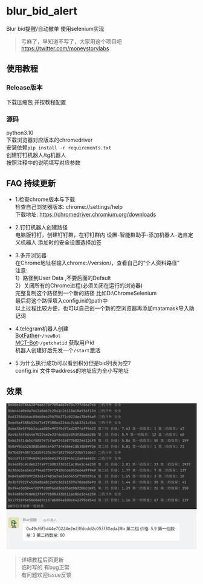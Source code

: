 # blur_bid_alert
Blur bid提醒/自动撤单 使用selenium实现

> 亏麻了，早知道不写了，大家用这个项目吧 https://twitter.com/moneystorylabs
## 使用教程  

### Release版本  
下载压缩包 并按教程配置  

### 源码  
python3.10  
下载浏览器对应版本的chromedriver  
安装依赖`pip install -r requirements.txt`  
创建钉钉机器人/tg机器人  
按照注释中的说明填写对应参数  

## FAQ 持续更新  

* 1.检查chrome版本与下载  
检查自己浏览器版本: chrome://settings/help  
下载地址: https://chromedriver.chromium.org/downloads  

* 2.钉钉机器人创建路径  
电脑版钉钉，创建钉钉群，在钉钉群内 设置-智能群助手-添加机器人-选自定义机器人 添加时的安全设置选择加签  

* 3.多开浏览器  
在Chrome地址栏输入chrome://version/，查看自己的“个人资料路径”  
注意:  
1）路径到User  Data ,不要后面的Default    
2）关闭所有的Chrome进程(必须关闭在运行的浏览器)   
完整复制这个路径到一个新的路径 比如D:\ChromeSelenium  
最后将这个路径填入config.ini的path中  
以上过程比较方便，也可以自己创一个新的空浏览器再添加matamask导入助记词 

* 4.telegram机器人创建  
[BotFather](https://t.me/BotFather)-`/newBot`  
[MCT-Bot](https://t.me/MCT_CLUB_BOT)-`/getchatid` 获取用户id  
机器人创建好后先发一个`/start`激活  

* 5.为什么执行成功可以看到积分但是bid列表为空?  
config.ini 文件中address的地址应为全小写地址  

## 效果  
![log](log.png)  
![alert](alert.png)
>详细教程后面更新  
>临时写的 有bug正常  
>有问题欢迎issue反馈  
